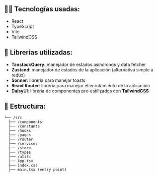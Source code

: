 ## 👨‍💻 Tecnologías usadas:
- React
- TypeScript
- Vite
- TailwindCSS

## 📖 Librerías utilizadas:
- **TanstackQuery**: manejador de estados asíncronos y data fetcher
- **Zustand**: manejador de estados de la aplicación (alternativa simple a redux)
- **Sonner**: librería para manejar toasts
- **React Router**: librería para manejar el enrutamiento de la aplicación
- **DaisyUI**: librería de componentes pre-estilizados con **TailwindCSS**

## 👷 Estructura:
```
└── /src
  ├── /components
  ├── /constants
  ├── /hooks
  ├── /pages
  ├── /router
  ├── /services
  ├── /store
  ├── /types
  ├── /utils
  ├── App.tsx
  ├── index.css
  ├── main.tsx (entry point)
```

